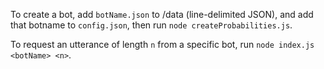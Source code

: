 To create a bot, add `botName.json` to /data (line-delimited JSON), and add that botname to `config.json`, then run `node createProbabilities.js`.

To request an utterance of length `n` from a specific bot, run `node index.js <botName> <n>`.
